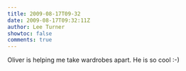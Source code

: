 ```yaml
---
title: 2009-08-17T09-32
date: 2009-08-17T09:32:11Z
author: Lee Turner
showtoc: false
comments: true
---
```


Oliver is helping me take wardrobes apart.  He is so cool :-)

